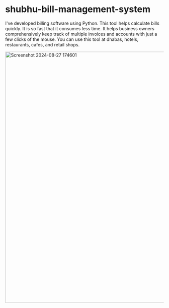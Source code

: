 # shubhu-bill-management-system
I've developed billing software using Python. This tool helps calculate bills quickly. It is so fast that it consumes less time. It helps business owners comprehensively keep track of multiple invoices and accounts with just a few clicks of the mouse. You can use this tool at dhabas, hotels, restaurants, cafes, and retail shops.

<img width="797" alt="Screenshot 2024-08-27 174601" src="https://github.com/user-attachments/assets/8fcc1552-6a91-4257-8b46-6705421f4961">

